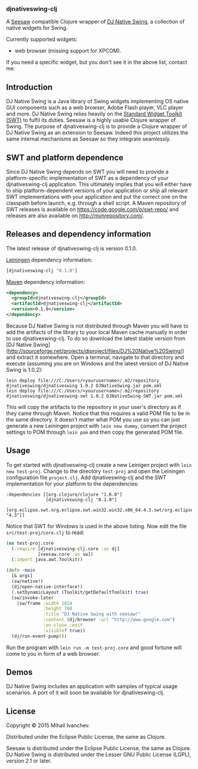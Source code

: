### djnativeswing-clj

A [Seesaw](https://github.com/daveray/seesaw) compatible Clojure wrapper of [DJ Native Swing](http://djproject.sourceforge.net/ns/), a collection of native widgets for Swing.

Currently supported widgets:

* web browser (missing support for XPCOM).

If you need a specific widget, but you don't see it in the above list, contact me.

## Introduction

DJ Native Swing is a Java library of Swing widgets implementing OS native GUI components such as a web browser, Adobe Flash player, VLC player and more. DJ Native Swing relies heavily on the [Standard Widget Toolkit (SWT)](https://www.eclipse.org/swt/) to fulfil its duties. Seesaw is a highly usable Clojure wrapper of Swing. The purpose of djnativeswing-clj is to provide a Clojure wrapper of DJ Native Swing as an extension to Seesaw. Indeed this project utilizes the same internal mechanisms as Seesaw so they integrate seamlessly.

## SWT and platform dependence

Since DJ Native Swing depends on SWT you will need to provide a platform-specific implementation of SWT as a dependency of your djnativeswing-clj application. This ultimately implies that you will either have to ship platform-dependent versions of your application or ship all relevant SWT implementations with your application and put the correct one on the classpath before launch, e.g. through a shell script. A Maven repository of SWT releases is available on https://code.google.com/p/swt-repo/ and releases are also available on http://mvnrepository.com/.

## Releases and dependency information

The latest release of djnativeswing-clj is version 0.1.0.

[Leiningen](https://github.com/technomancy/leiningen) dependency information:

```clojure
[djnativeswing-clj "0.1.0"]
```

[Maven](http://maven.apache.org/) dependency information:

```xml
<dependency>
  <groupId>djnativeswing-clj</groupId>
  <artifactId>djnativeswing-clj</artifactId>
  <version>0.1.0</version>
</dependency>
```

Because DJ Native Swing is not distributed through Maven you will have to add the artifacts of the library to your local Maven cache manually in order to use djnativeswing-clj. To do so download the latest stable version from [DJ Native Swing] (http://sourceforge.net/projects/djproject/files/DJ%20Native%20Swing/) and extract it somewhere. Open a terminal, navigate to that directory and execute (assuming you are on Windows and the latest version of DJ Native Swing is 1.0.2):

```
lein deploy file:///C:/Users/<yourusername>/.m2/repository djnativeswing/djnativeswing 1.0.2 DJNativeSwing.jar pom.xml
lein deploy file:///C:/Users/<yourusername>/.m2/repository djnativeswing/djnativeswing-swt 1.0.2 DJNativeSwing-SWT.jar pom.xml
```

This will copy the artifacts to the repository in your user's directory as if they came through Maven. Notice that this requires a valid POM file to be in the same directory. It doesn't matter what POM you use so you can just generate a new Leiningen project with `lein new dummy`, convert the project settings to POM through `lein pom` and then copy the generated POM file.

## Usage

To get started with djnativeswing-clj create a new Leinigen project with `lein new test-proj`. Change to the directory `test-proj` and open the Leiningen configuration file `project.clj`. Add djnativeswing-clj and the SWT implementation for your platform to the dependencies:

```
:dependencies [[org.clojure/clojure "1.6.0"]
               [djnativeswing-clj "0.1.0"]
               [org.eclipse.swt.org.eclipse.swt.win32.win32.x86_64.4.3.swt/org.eclipse.swt.win32.win32.x86_64 "4.3"]]
```

Notice that SWT for Windows is used in the above listing. Now edit the file `src/test-proj/core.clj` to read:

```clojure
(ns test-proj.core
  (:require [djnativeswing-clj.core :as dj]
            [seesaw.core :as sw])
  (:import java.awt.Toolkit))

(defn -main
  [& args]
  (sw/native!)
  (dj/open-native-interface!)
  (.setDynamicLayout (Toolkit/getDefaultToolkit) true)
  (sw/invoke-later
    (sw/frame :width 1024
              :height 768
              :title "DJ Native Swing with seesaw!"
              :content (dj/browser :url "http://www.google.com")
              :on-close :exit
              :visible? true))
  (dj/run-event-pump!))
```

Run the program with `lein run -m test-proj.core` and good fortune will come to you in form of a web browser.

## Demos

DJ Native Swing includes an application with samples of typical usage scenarios. A port of it will soon be available for djnativeswing-clj.

## License

Copyright © 2015 Mihail Ivanchev.

Distributed under the Eclipse Public License, the same as Clojure.

Seesaw is distributed under the Eclipse Public License, the same as Clojure.
DJ Native Swing is distributed under the Lesser GNU Public License (LGPL), version 2.1 or later.
